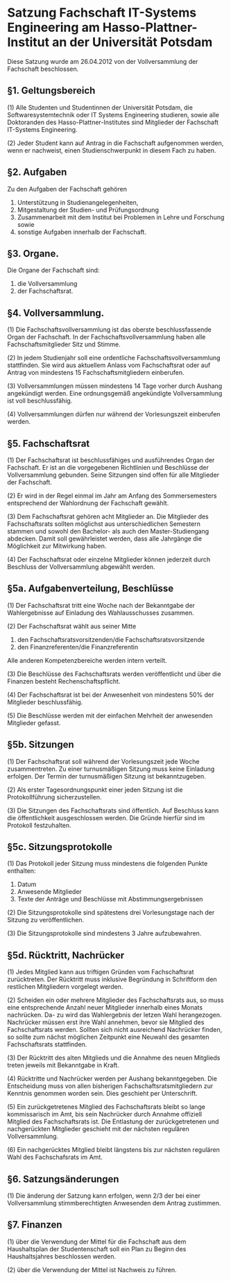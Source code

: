 # Satzung Fachschaft IT-Systems Engineering am Hasso-Plattner-Institut an der Universität Potsdam

Diese Satzung wurde am 26.04.2012 von der Vollversammlung der Fachschaft beschlossen.



## §1. Geltungsbereich

(1) Alle Studenten und Studentinnen der Universität Potsdam, die Softwaresystemtechnik oder IT Systems Engineering studieren, sowie alle Doktoranden des Hasso-Plattner-Institutes sind Mitglieder der Fachschaft IT-Systems Engineering.

(2) Jeder Student kann auf Antrag in die Fachschaft aufgenommen werden, wenn er nachweist, einen Studienschwerpunkt in diesem Fach zu haben.


## §2. Aufgaben

Zu den Aufgaben der Fachschaft gehören

1. Unterstützung in Studienangelegenheiten,
2. Mitgestaltung der Studien- und Prüfungsordnung
3. Zusammenarbeit mit dem Institut bei Problemen in Lehre und Forschung sowie
4. sonstige Aufgaben innerhalb der Fachschaft.


## §3. Organe.

Die Organe der Fachschaft sind:

1. die Vollversammlung
2. der Fachschaftsrat.


## §4. Vollversammlung.

(1) Die Fachschaftsvollversammlung ist das oberste beschlussfassende Organ der Fachschaft. In der Fachschaftsvollversammlung haben alle Fachschaftsmitglieder Sitz und Stimme.

(2) In jedem Studienjahr soll eine ordentliche Fachschaftsvollversammlung stattfinden. Sie wird aus aktuellem Anlass vom Fachschaftsrat oder auf Antrag von mindestens 15 Fachschaftsmitgliedern einberufen.

(3) Vollversammlungen müssen mindestens 14 Tage vorher durch Aushang angekündigt werden. Eine ordnungsgemäß angekündigte Vollversammlung ist voll beschlussfähig.

(4) Vollversammlungen dürfen nur während der Vorlesungszeit einberufen werden.


## §5. Fachschaftsrat

(1) Der Fachschaftsrat ist beschlussfähiges und ausführendes Organ der Fachschaft. Er ist an die vorgegebenen Richtlinien und Beschlüsse der Vollversammlung gebunden. Seine Sitzungen sind offen für alle Mitglieder der Fachschaft.

(2) Er wird in der Regel einmal im Jahr am Anfang des Sommersemesters entsprechend der Wahlordnung der Fachschaft gewählt.

(3) Dem Fachschaftsrat gehören acht Mitglieder an. Die Mitglieder des Fachschaftsrats sollten möglichst aus unterschiedlichen Semestern stammen und sowohl den Bachelor- als auch den Master-Studiengang abdecken. Damit soll gewährleistet werden, dass alle Jahrgänge die Möglichkeit zur Mitwirkung haben.

(4) Der Fachschaftsrat oder einzelne Mitglieder können jederzeit durch Beschluss der Vollversammlung abgewählt werden.


## §5a. Aufgabenverteilung, Beschlüsse

(1) Der Fachschaftsrat tritt eine Woche nach der Bekanntgabe der Wahlergebnisse auf Einladung des Wahlausschusses zusammen.

(2) Der Fachschaftsrat wählt aus seiner Mitte

1. den Fachschaftsratsvorsitzenden/die Fachschaftsratsvorsitzende
2. den Finanzreferenten/die Finanzreferentin

Alle anderen Kompetenzbereiche werden intern verteilt.

(3) Die Beschlüsse des Fachschaftsrats werden veröffentlicht und über die Finanzen besteht Rechenschaftspflicht.

(4) Der Fachschaftsrat ist bei der Anwesenheit von mindestens 50% der Mitglieder beschlussfähig.

(5) Die Beschlüsse werden mit der einfachen Mehrheit der anwesenden Mitglieder gefasst.


## §5b. Sitzungen

(1) Der Fachschaftsrat soll während der Vorlesungszeit jede Woche zusammentreten. Zu einer turnusmäßigen Sitzung muss keine Einladung erfolgen. Der Termin der turnusmäßigen Sitzung ist bekanntzugeben.

(2) Als erster Tagesordnungspunkt einer jeden Sitzung ist die Protokollführung sicherzustellen.

(3) Die Sitzungen des Fachschaftsrats sind öffentlich. Auf Beschluss kann die öffentlichkeit ausgeschlossen werden. Die Gründe hierfür sind im Protokoll festzuhalten.


## §5c. Sitzungsprotokolle

(1) Das Protokoll jeder Sitzung muss mindestens die folgenden Punkte enthalten:

1. Datum
2. Anwesende Mitglieder
3. Texte der Anträge und Beschlüsse mit Abstimmungsergebnissen

(2) Die Sitzungsprotokolle sind spätestens drei Vorlesungstage nach der Sitzung zu veröffentlichen.

(3) Die Sitzungsprotokolle sind mindestens 3 Jahre aufzubewahren.


## §5d. Rücktritt, Nachrücker

(1) Jedes Mitglied kann aus triftigen Gründen vom Fachschaftsrat zurücktreten. Der Rücktritt muss inklusive Begründung in Schriftform den restlichen Mitgliedern vorgelegt werden.

(2) Scheiden ein oder mehrere Mitglieder des Fachschaftsrats aus, so muss eine entsprechende Anzahl neuer Mitglieder innerhalb eines Monats nachrücken. Da- zu wird das Wahlergebnis der letzen Wahl herangezogen. Nachrücker müssen erst ihre Wahl annehmen, bevor sie Mitglied des Fachschaftsrats werden. Sollten sich nicht ausreichend Nachrücker finden, so sollte zum nächst möglichen Zeitpunkt eine Neuwahl des gesamten Fachschaftsrats stattfinden.

(3) Der Rücktritt des alten Mitglieds und die Annahme des neuen Mitglieds treten jeweils mit Bekanntgabe in Kraft.

(4) Rücktritte und Nachrücker werden per Aushang bekanntgegeben. Die Entscheidung muss von allen bisherigen Fachschaftsratsmitgliedern zur Kenntnis genommen worden sein. Dies geschieht per Unterschrift.

(5) Ein zurückgetretenes Mitglied des Fachschaftsrats bleibt so lange kommissarisch im Amt, bis sein Nachrücker durch Annahme offiziell Mitglied des Fachschaftsrats ist. Die Entlastung der zurückgetretenen und nachgerückten Mitglieder geschieht mit der nächsten regulären Vollversammlung.

(6) Ein nachgerücktes Mitglied bleibt längstens bis zur nächsten regulären Wahl des Fachschafsrats im Amt.


## §6. Satzungsänderungen

(1) Die änderung der Satzung kann erfolgen, wenn 2/3 der bei einer Vollversammlung stimmberechtigten Anwesenden dem Antrag zustimmen.


## §7. Finanzen

(1) über die Verwendung der Mittel für die Fachschaft aus dem Haushaltsplan der Studentenschaft soll ein Plan zu Beginn des Haushaltsjahres beschlossen werden.

(2) über die Verwendung der Mittel ist Nachweis zu führen.